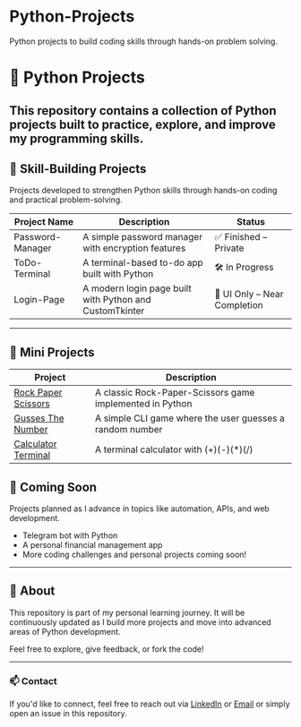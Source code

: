 # Python-Projects
Python projects to build coding skills through hands-on problem solving.
# 🐍 Python Projects

This repository contains a collection of Python projects built to practice, explore, and improve my programming skills.
---

## 🔧 Skill-Building Projects  
Projects developed to strengthen Python skills through hands-on coding and practical problem-solving.


| Project Name     | Description                                               | Status                       |
|------------------|-----------------------------------------------------------|------------------------------|
| Password-Manager | A simple password manager with encryption features        | ✅ Finished – Private        |
| ToDo-Terminal    | A terminal-based to-do app built with Python              | 🛠 In Progress               |
| Login-Page       | A modern login page built with Python and CustomTkinter   | 🎨 UI Only – Near Completion  |


---
## 🧩 Mini Projects

| Project | Description |
|--------|-------------|
| [Rock Paper Scissors](mini-projects/rock-paper-scissors) | A classic Rock-Paper-Scissors game implemented in Python |
| [Gusses The Number](mini-projects/gusses-number) |  A simple CLI game where the user guesses a random number |
| [Calculator Terminal](mini-projects/calculator-terminal) |  A terminal calculator with (+)(-)(*)(/) |

## 🚀 Coming Soon  
Projects planned as I advance in topics like automation, APIs, and web development.
  
- Telegram bot with Python  
- A personal financial management app
- More coding challenges and personal projects coming soon!
   
---

## 📌 About  
This repository is part of my personal learning journey. It will be continuously updated as I build more projects and move into advanced areas of Python development.

Feel free to explore, give feedback, or fork the code!

---

### 📫 Contact  
If you'd like to connect, feel free to reach out via [LinkedIn](https://www.linkedin.com/in/mahdi-keyhanfar/) or [Email](mailto:Mahdikeyhanfar17@gmail.com) or simply open an issue in this repository.